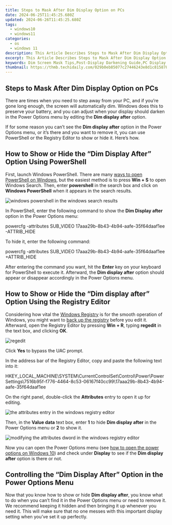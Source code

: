 ```yaml
---
title: Steps to Mask After Dim Display Option on PCs
date: 2024-06-25T11:45:25.680Z
updated: 2024-06-26T11:45:25.680Z
tags:
  - windows10
  - windows11
categories:
  - os
  - windows 11
description: This Article Describes Steps to Mask After Dim Display Option on PCs
excerpt: This Article Describes Steps to Mask After Dim Display Option on PCs
keywords: Dim Screen Mask Tips,Post-Display Darkening Guide,PC Display Shade Steps,Hide Behind Glass Effect,Low Brightness Mode Advice,Reduce Reflections Techniques,Eye Comfort After Dimming
thumbnail: https://thmb.techidaily.com/029b0eb85077c27446243e8d1c815878a76764b760390b18a7b33382115f2d0b.jpg
---
```


## Steps to Mask After Dim Display Option on PCs

 There are times when you need to step away from your PC, and if you’re gone long enough, the screen will automatically dim. Windows does this to preserve your battery, and you can adjust when your display should darken in the Power Options menu by editing the **Dim display after** option.

 If for some reason you can’t see the **Dim display after** option in the Power Options menu, or it’s there and you want to remove it, you can use PowerShell or the Registry Editor to show or hide it. Here’s how.

## How to Show or Hide the “Dim Display After” Option Using PowerShell

 First, launch Windows PowerShell. There are many [ways to open PowerShell on Windows](https://www.makeuseof.com/windows-open-command-prompt-powershell/), but the easiest method is to press **Win + S** to open Windows Search. Then, enter **powershell** in the search box and click on **Windows PowerShell** when it appears in the search results.

![windows powershell in the windows search results](https://static1.makeuseofimages.com/wordpress/wp-content/uploads/2022/11/windows-powershell-search.jpg)

 In PowerShell, enter the following command to show the **Dim Display after** option in the Power Options menu:

powercfg -attributes SUB_VIDEO 17aaa29b-8b43-4b94-aafe-35f64daaf1ee -ATTRIB_HIDE

 To hide it, enter the following command:

powercfg -attributes SUB_VIDEO 17aaa29b-8b43-4b94-aafe-35f64daaf1ee +ATTRIB_HIDE

 After entering the command you want, hit the **Enter** key on your keyboard for PowerShell to execute it. Afterward, the **Dim display after** option should appear or disappear accordingly in the Power Options menu.

## How to Show or Hide the “Dim display after” Option Using the Registry Editor

 Considering how vital the [Windows Registry](https://www.makeuseof.com/tag/what-is-the-windows-registry-editor-and-how-do-i-use-it-makeuseof-explains/) is for the smooth operation of Windows, you might want to [back up the registry](https://www.makeuseof.com/tag/backup-restore-windows-registry/) before you edit it. Afterward, open the Registry Editor by pressing **Win + R**, typing **regedit** in the text box, and clicking **OK**.

![regedit](https://static1.makeuseofimages.com/wordpress/wp-content/uploads/2022/10/regedit.jpg)

 Click **Yes** to bypass the UAC prompt.

 In the address bar of the Registry Editor, copy and paste the following text into it:

HKEY_LOCAL_MACHINE\SYSTEM\CurrentControlSet\Control\Power\PowerSettings\7516b95f-f776-4464-8c53-06167f40cc99\17aaa29b-8b43-4b94-aafe-35f64daaf1ee

 On the right panel, double-click the **Attributes** entry to open it up for editing.

![the attributes entry in the windows registry editor](https://static1.makeuseofimages.com/wordpress/wp-content/uploads/2022/11/regedit-dim-display-after-attributes-entry.jpg)

 Then, in the **Value data** text box, enter **1** to hide **Dim display after** in the Power Options menu or **2** to show it.

![modifying the attributes dword in the windows registry editor](https://static1.makeuseofimages.com/wordpress/wp-content/uploads/2022/11/win-attributes-dword.jpg)

 Now you can open the Power Options menu (see [how to open the power options on Windows 10](https://www.makeuseof.com/windows-10-open-power-options/)) and check under **Display** to see if the **Dim display after** option is there or not.

## Controlling the “Dim Display After” Option in the Power Options Menu

 Now that you know how to show or hide **Dim display after**, you know what to do when you can’t find it in the Power Options menu or need to remove it. We recommend keeping it hidden and then bringing it up whenever you need it. This will make sure that no one messes with this important display setting when you’ve set it up perfectly.

<ins class="adsbygoogle"
     style="display:block"
     data-ad-format="autorelaxed"
     data-ad-client="ca-pub-7571918770474297"
     data-ad-slot="1223367746"></ins>



<ins class="adsbygoogle"
     style="display:block"
     data-ad-client="ca-pub-7571918770474297"
     data-ad-slot="8358498916"
     data-ad-format="auto"
     data-full-width-responsive="true"></ins>


